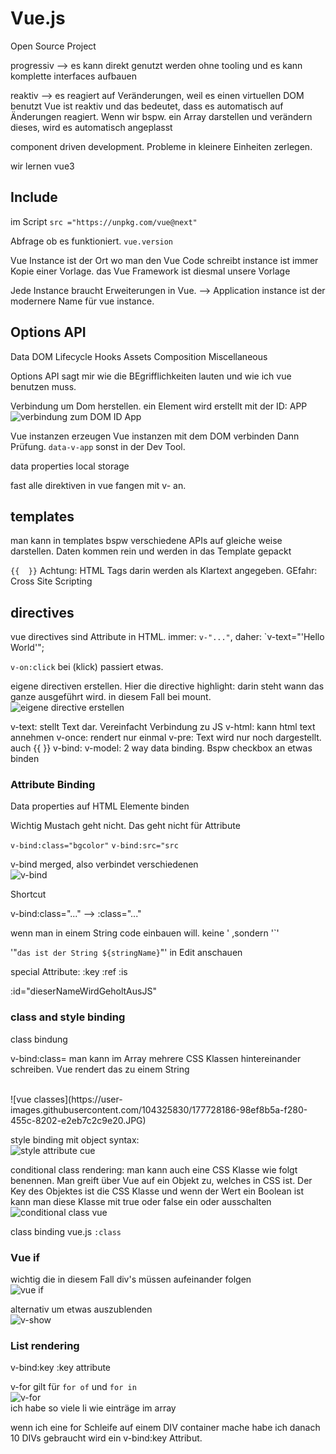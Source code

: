 # Vue.js


Open Source Project

progressiv --> es kann direkt genutzt werden ohne tooling und es kann komplette interfaces aufbauen

reaktiv --> es reagiert auf Veränderungen, weil es einen virtuellen DOM benutzt
Vue ist reaktiv und das bedeutet, dass es automatisch auf Änderungen reagiert. Wenn wir bspw. ein Array darstellen und verändern dieses, wird es automatisch angeplasst


component driven development. Probleme in kleinere Einheiten zerlegen.

wir lernen vue3


## Include
im Script
`src ="https://unpkg.com/vue@next"`

Abfrage ob es funktioniert. 
`vue.version`


Vue Instance ist der Ort wo man den Vue Code schreibt
instance ist immer Kopie einer Vorlage. das Vue Framework ist diesmal unsere Vorlage

Jede Instance braucht Erweiterungen in Vue.
--> Application instance ist der modernere Name für vue instance.


## Options API
Data
DOM
Lifecycle Hooks
Assets
Composition
Miscellaneous

Options API sagt mir wie die BEgrifflichkeiten lauten und wie ich vue benutzen muss.

Verbindung um Dom herstellen. ein Element wird erstellt mit der ID: APP
<br>
![verbindung zum DOM ID App](https://user-images.githubusercontent.com/104325830/177131734-b3be0e10-a3cb-4131-a250-7f074f515f09.JPG)
<br>


Vue instanzen erzeugen
Vue instanzen mit dem DOM verbinden
Dann Prüfung. `data-v-app`
sonst in der Dev Tool.



data properties
local storage

fast alle direktiven in vue fangen mit v- an.


## templates

man kann in templates bspw verschiedene APIs auf gleiche weise darstellen. Daten kommen rein und werden in das Template gepackt

`{{  }}` Achtung: HTML Tags darin werden als Klartext angegeben. GEfahr: Cross Site Scripting


## directives
vue directives sind Attribute in HTML.
immer: `v-"..."`,
daher: `v-text="'Hello World'";

`v-on:click` bei (klick) passiert etwas. 

eigene directiven erstellen. Hier die directive highlight:
darin steht wann das ganze ausgeführt wird. in diesem Fall bei mount.
<br>
![eigene directive erstellen](https://user-images.githubusercontent.com/104325830/177301864-85dff2fd-fc78-495a-8e5d-915795be3188.JPG)
<br>

v-text: stellt Text dar. Vereinfacht Verbindung zu JS
v-html: kann html text annehmen
v-once: rendert nur einmal
v-pre: Text wird nur noch dargestellt. auch {{ }}
v-bind:
v-model: 2 way data binding. Bspw checkbox an etwas binden


### Attribute Binding
Data properties auf HTML Elemente binden

Wichtig Mustach geht nicht. Das geht nicht für Attribute

`v-bind:class="bgcolor"`
`v-bind:src="src`

v-bind merged, also verbindet verschiedenen
<br>
![v-bind](https://user-images.githubusercontent.com/104325830/177355545-cbed5f6f-6597-4452-af6d-0b27e51246ea.JPG)
</br>

Shortcut

v-bind:class="..." --> :class="..."

wenn man in einem String code einbauen will. keine ' ,sondern '`'
<br>

'"`das ist der String ${stringName}`"' in Edit anschauen



special Attribute:
:key
:ref
:is

:id="dieserNameWirdGeholtAusJS"


### class and style binding

class bindung

v-bind:class=
man kann im Array mehrere CSS Klassen hintereinander schreiben. Vue rendert das zu einem String

<br>
![vue classes](https://user-images.githubusercontent.com/104325830/177728186-98ef8b5a-f280-455c-8202-e2eb7c2c9e20.JPG)
<br>

style binding mit object syntax:
<br>
![style attribute cue](https://user-images.githubusercontent.com/104325830/177729140-1288be90-e278-4261-98e0-571a1a5c147d.JPG)
<br>

conditional class rendering:
man kann auch eine CSS Klasse wie folgt benennen. Man greift über Vue auf ein Objekt zu, welches in CSS ist. Der Key des Objektes ist die CSS Klasse und wenn der Wert ein Boolean ist kann man diese Klasse mit true oder false ein oder ausschalten
<br>
![conditional class vue](https://user-images.githubusercontent.com/104325830/177733928-fe783fbf-6208-4dee-9846-2b2973d26477.JPG)
<br>

class binding vue.js
`:class` 


### Vue if

wichtig die in diesem Fall div's müssen aufeinander folgen
<br>
![vue if](https://user-images.githubusercontent.com/104325830/177766741-1cf8cd84-7eb7-4a67-b02b-0c1334e09df9.JPG)
<br>

alternativ um etwas auszublenden
<br>
![v-show](https://user-images.githubusercontent.com/104325830/177766994-98674fd8-e377-4ceb-bee1-144854db87c8.JPG)
<br>

### List rendering

v-bind:key
:key attribute

v-for gilt für `for of` und `for in`
<br>
![v-for](https://user-images.githubusercontent.com/104325830/177814699-777280a6-88b1-4662-9deb-9a4024f12353.JPG)
<br>
ich habe so viele li wie einträge im array


wenn ich eine for Schleife auf einem DIV container mache habe ich danach 10 DIVs
gebraucht wird ein v-bind:key Attribut.



